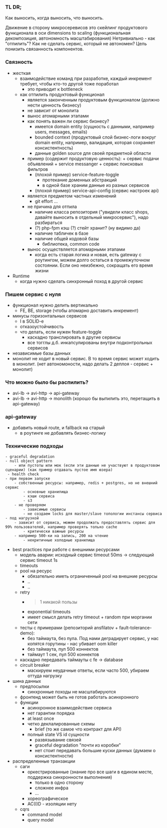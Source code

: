 ### TL DR;
Как выносить, когда выносить, что выносить.

Движение в сторону микросеревисов это скейлинг продуктового функционала в оси dimensions to scaling (функциональная декомпозиция, автономность масштабирования)
Нетривиально - как "отпилить"? Как не сделать сервис, который не автономен? Цель понизить связанность компонентов.

### Связность
- жесткая
	- взаимодействие команд при разработке, каждый инкремент требует, чтобы кто-то другой тоже поработал
		- это приводит к bottleneck
	- как отпилить продуктовый функционал
		- является законченным продуктовым функционалом (должно нести ценность бизнесу)
		- не зависит от монолита
		- вынос атомарными этапами
		- как понять важен ли сервис бизнесу?
			- имеется domain entity (сущность с данными, например users, messages, emails)
			- bounded context (продуктовый слой бизнес-логи вокруг domain entity, например, валидация, которая сохраняет консистентность)
			- данные golden source для своей предметной области
		- пример (содержит продуктовую ценность):
				+ сервис подачи объявлений
				+ service messanger
				+ сервис поисковых фильтров
			- (плохой пример) service-feature-toggle
				- протекание доменных абстракций
				- в одной базе храним данные из разных сервисов
			- (плохой пример) service-api-config (сервис настроек api)
		- является предметом частных изменений
			- git effort ...
		- не причина для отпила
			- наличие класса репозитория ("увидели класс shops, давайте выносить в отдельный микросервис"), надо разбираться
			- (?) php-fpm кэш (?) стейт хранит? (ну видимо да)
			- наличие табличек в базе
			- наличие общей кодовой базы
				- библиотека, common code
		- вынос осуществляется атомарными этапами
			- когда есть старая логика и новая, есть gateway с роутингом, можем долго остаться в промежуточном состоянии. Если оно неизбежно, сокращать его время жизни
- Runtime
	- когда нужно сделать синхронный поход в другой сервис

### Пишем сервис с нуля
- функционал нужно делить вертикально
	- FE, BE, storage (чтобы атомарно доставить инкремент)
- минусы горизонтальных сервисов
	- I в SOLID-e
	- отказоустойчивость
	- что делать, если нужен feature-toggle
		- каскадно транслировать в другие сервисы
		- все тогглы д.б. инкапсулированы внутри подконтрольных сервисов
- независимые базы данных
- монолит не ходит в новый сервис. В то время сервис может ходить в монолит. (нет автономоности, надо делать 2 деплоя - сервис + монолит)
	


### Что можно было бы распилить?
- avi-lb -> avi-http -> api-gateway
- avi-lb -> avi-http -> monolith (хорошо бы выпилить это, перетащить в api-gateway)

### api-gateway
- добавить новый route, и fallback на старый
	- в роутинге не добавлять бизнес-логику

### Технические подходы
	- graceful degradation
	- null object pattern
		- или пустоты или мок (если эти данные не участвуют в продуктовом сценарии) (как пример отдавать пустое имя юзера)
	 - health check
	- при первом запуске
		- собственные ресурсы: например, redis + postgres, но не внешний сервис
			- основные хранилища
			- кэши сервиса
			- s3
		- не проверяем
			- зависимые сервисы
			- не создаем locks для master/slave топологии инстансы сервиса
	- под нагрузкой
		- зависит от сервиса, можем продолжать предоставлять сервис для 99% пользователей, например проверять только cache
			- критически важные ресурсы
		- например 500-ки на запись, 200 на чтение
			- некритичные холодные хранилища
- best practices при работе с внешними ресурсами
	- модель аварии: исходный сервис timeout 50ms -> следующий сервис timeout 1s
	- timeouts
	- pool на ресурс
		- обязательно иметь ограниченный pool на внешние ресурсы
		- ..
		- ..
	- retry
		- >1 никакой пользы
		- exponential timeouts
		- имеет смысл делать retry timeout + random при моргании сети
	- тесты с примерами (репозиторий ansfilatov + fault-tolerance-demo):
		- без таймаута, без пула. Под нами деградирует сервис, у нас копятся горутины - нас убивает oom killer
		- без таймаута, пул 500 коннектов
		- таймаут 1 сек, пул 500 коннектов
	- каскадно передавать таймауты с fe -> database
	- circuit breaker
		- маскируем неудачные ответы, если часто 500, убираем оттуда нагрузку
- шина данных
	- предпосылки
		- синхронные походы не масштабируются
	- фронтенд может быть не готов работать асинхронного
	- функции
		- асинхронное взаимодействие сервиса
		- нет гарантии порядка
		- at least once
		- четко деклалированные схемы
			- brief (то же самое что контракт для API)
		- полный state VS id сущности
			- развязывание связей
			- graceful degradation "почти из коробки"
			- нет стоит передавать большие куски данных (думаем о консистентности)
- распределенные транзакции
	- саги
		- оркестрированные (знание про все шаги в едином месте, поддержка синхронности выполнения)
			- только в одно сторону
			- сложнее инфра
			- ...
		- хореографическое
		- AC(I)D - изоляции нету
	- cqrs
		- command model
		- query model
